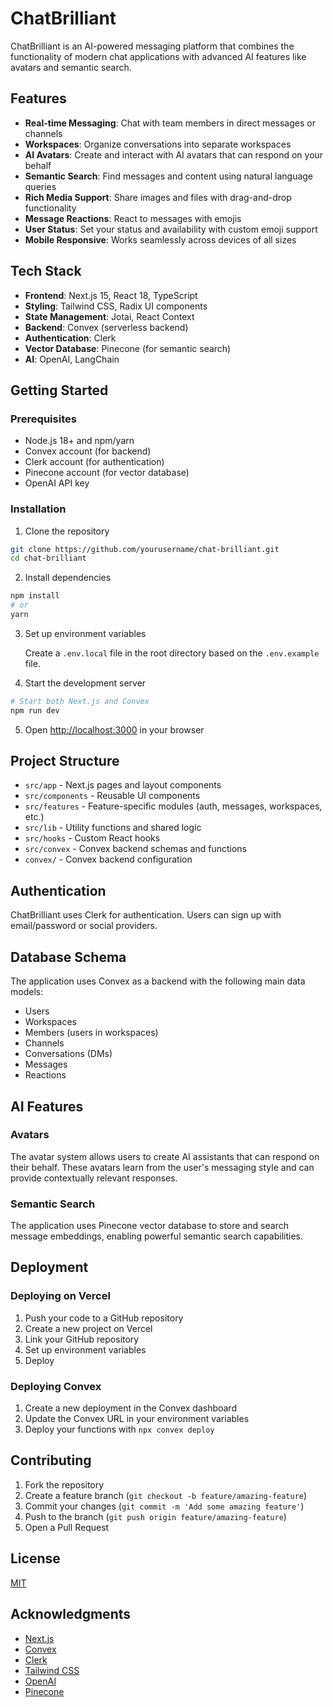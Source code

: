 # ChatBrilliant

ChatBrilliant is an AI-powered messaging platform that combines the functionality of modern chat applications with advanced AI features like avatars and semantic search.

## Features

- **Real-time Messaging**: Chat with team members in direct messages or channels
- **Workspaces**: Organize conversations into separate workspaces
- **AI Avatars**: Create and interact with AI avatars that can respond on your behalf
- **Semantic Search**: Find messages and content using natural language queries
- **Rich Media Support**: Share images and files with drag-and-drop functionality
- **Message Reactions**: React to messages with emojis
- **User Status**: Set your status and availability with custom emoji support
- **Mobile Responsive**: Works seamlessly across devices of all sizes

## Tech Stack

- **Frontend**: Next.js 15, React 18, TypeScript
- **Styling**: Tailwind CSS, Radix UI components
- **State Management**: Jotai, React Context
- **Backend**: Convex (serverless backend)
- **Authentication**: Clerk
- **Vector Database**: Pinecone (for semantic search)
- **AI**: OpenAI, LangChain

## Getting Started

### Prerequisites

- Node.js 18+ and npm/yarn
- Convex account (for backend)
- Clerk account (for authentication)
- Pinecone account (for vector database)
- OpenAI API key

### Installation

1. Clone the repository
```bash
git clone https://github.com/yourusername/chat-brilliant.git
cd chat-brilliant
```

2. Install dependencies
```bash
npm install
# or
yarn
```

3. Set up environment variables
   
   Create a `.env.local` file in the root directory based on the `.env.example` file.

4. Start the development server
```bash
# Start both Next.js and Convex
npm run dev
```

5. Open [http://localhost:3000](http://localhost:3000) in your browser

## Project Structure

- `src/app` - Next.js pages and layout components
- `src/components` - Reusable UI components
- `src/features` - Feature-specific modules (auth, messages, workspaces, etc.)
- `src/lib` - Utility functions and shared logic
- `src/hooks` - Custom React hooks
- `src/convex` - Convex backend schemas and functions
- `convex/` - Convex backend configuration

## Authentication

ChatBrilliant uses Clerk for authentication. Users can sign up with email/password or social providers.

## Database Schema

The application uses Convex as a backend with the following main data models:
- Users
- Workspaces
- Members (users in workspaces)
- Channels
- Conversations (DMs)
- Messages
- Reactions

## AI Features

### Avatars
The avatar system allows users to create AI assistants that can respond on their behalf. These avatars learn from the user's messaging style and can provide contextually relevant responses.

### Semantic Search
The application uses Pinecone vector database to store and search message embeddings, enabling powerful semantic search capabilities.

## Deployment

### Deploying on Vercel

1. Push your code to a GitHub repository
2. Create a new project on Vercel
3. Link your GitHub repository
4. Set up environment variables
5. Deploy

### Deploying Convex

1. Create a new deployment in the Convex dashboard
2. Update the Convex URL in your environment variables
3. Deploy your functions with `npx convex deploy`

## Contributing

1. Fork the repository
2. Create a feature branch (`git checkout -b feature/amazing-feature`)
3. Commit your changes (`git commit -m 'Add some amazing feature'`)
4. Push to the branch (`git push origin feature/amazing-feature`)
5. Open a Pull Request

## License

[MIT](LICENSE)

## Acknowledgments

- [Next.js](https://nextjs.org/)
- [Convex](https://www.convex.dev/)
- [Clerk](https://clerk.dev/)
- [Tailwind CSS](https://tailwindcss.com/)
- [OpenAI](https://openai.com/)
- [Pinecone](https://www.pinecone.io/)
